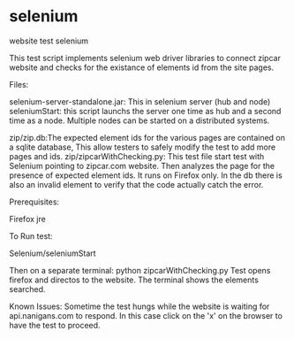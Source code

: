 selenium
========

website test selenium

This test script implements selenium web driver libraries to connect zipcar website and checks for the existance of elements id
from the site pages. 

Files:

selenium-server-standalone.jar: This in selenium server (hub and node)
seleniumStart: this script launchs the server one time as hub and a second time as a node. 
Multiple nodes can be started on a distributed systems.

zip/zip.db:The expected element ids for the various pages are contained on a sqlite database, 
This allow testers to safely modify the test to add more pages and ids.
zip/zipcarWithChecking.py: This test file start test with Selenium pointing to zipcar.com website. 
Then analyzes the page for the presence of expected element ids. It runs on Firefox only. In the db there is also an invalid element to 
verify that the code actually catch the error.

Prerequisites:

Firefox
jre

To Run test:

Selenium/seleniumStart 

Then on a separate terminal: python zipcarWithChecking.py
Test opens firefox and directos to the website.
The terminal shows the elements searched.


Known Issues: Sometime the test hungs while the website is waiting for api.nanigans.com to respond. In this case click on the
'x' on the browser to have the test to proceed. 

